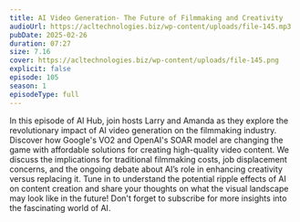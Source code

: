 ```yaml
---
title: AI Video Generation- The Future of Filmmaking and Creativity 
audioUrl: https://acltechnologies.biz/wp-content/uploads/file-145.mp3
pubDate: 2025-02-26
duration: 07:27
size: 7.16
cover: https://acltechnologies.biz/wp-content/uploads/file-145.png
explicit: false
episode: 105
season: 1
episodeType: full
---
```

In this episode of AI Hub, join hosts Larry and Amanda as they explore the revolutionary impact of AI video generation on the filmmaking industry. Discover how Google's VO2 and OpenAI's SOAR model are changing the game with affordable solutions for creating high-quality video content. We discuss the implications for traditional filmmaking costs, job displacement concerns, and the ongoing debate about AI’s role in enhancing creativity versus replacing it. Tune in to understand the potential ripple effects of AI on content creation and share your thoughts on what the visual landscape may look like in the future! Don't forget to subscribe for more insights into the fascinating world of AI.